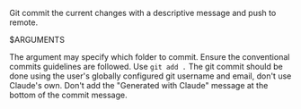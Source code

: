 Git commit the current changes with a descriptive message and push to remote.

$ARGUMENTS

The argument may specify which folder to commit. 
Ensure the conventional commits guidelines are followed.
Use `git add .`
The git commit should be done using the user's globally configured git username and email, don't use Claude's own.
Don't add the "Generated with Claude" message at the bottom of the commit message.
